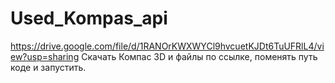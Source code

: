 # Used_Kompas_api
https://drive.google.com/file/d/1RANOrKWXWYCl9hvcuetKJDt6TuUFRlL4/view?usp=sharing
Скачать Компас 3D и файлы по ссылке, поменять путь коде и запустить.
